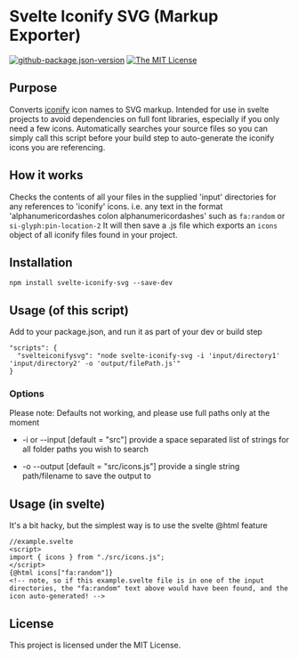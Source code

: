 # Svelte Iconify SVG (Markup Exporter)

[![github-package.json-version](https://img.shields.io/github/package-json/v/Swiftaff/svelte-iconify-svg?style=social&logo=github)](https://github.com/user/repo) [![The MIT License](https://img.shields.io/badge/license-MIT-orange.svg?style=flat-square)](http://opensource.org/licenses/MIT)

## Purpose

Converts [iconify](https://iconify.design) icon names to SVG markup.
Intended for use in svelte projects to avoid dependencies on full font libraries, especially if you only need a few icons.
Automatically searches your source files so you can simply call this script before your build step to auto-generate the iconify icons you are referencing.

## How it works

Checks the contents of all your files in the supplied 'input' directories for any references to 'iconify' icons.
i.e. any text in the format 'alphanumericordashes colon alphanumericordashes' such as `fa:random` or `si-glyph:pin-location-2`
It will then save a .js file which exports an `icons` object of all iconify files found in your project.

## Installation

```
npm install svelte-iconify-svg --save-dev
```

## Usage (of this script)

Add to your package.json, and run it as part of your dev or build step

```
"scripts": {
  "svelteiconifysvg": "node svelte-iconify-svg -i 'input/directory1' 'input/directory2' -o 'output/filePath.js'"
}
```

### Options

Please note: Defaults not working, and please use full paths only at the moment

-   -i or --input [default = "src"]
    provide a space separated list of strings for all folder paths you wish to search

-   -o --output [default = "src/icons.js"]
    provide a single string path/filename to save the output to

## Usage (in svelte)

It's a bit hacky, but the simplest way is to use the svelte @html feature

```
//example.svelte
<script>
import { icons } from "./src/icons.js";
</script>
{@html icons["fa:random"]}
<!-- note, so if this example.svelte file is in one of the input directories, the "fa:random" text above would have been found, and the icon auto-generated! -->
```

## License

This project is licensed under the MIT License.

